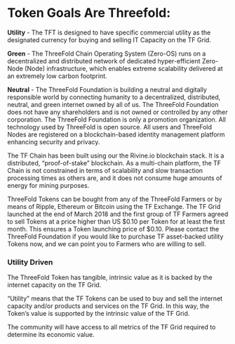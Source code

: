 # Token Goals Are Threefold:

**Utility** - The TFT is designed to have specific commercial utility as the designated currency for buying and selling IT Capacity on the TF Grid. 

**Green** - The ThreeFold Chain Operating System (Zero-OS) runs on a decentralized and distributed network of dedicated hyper-efficient Zero-Node (Node) infrastructure, which enables extreme scalability delivered at an extremely low carbon footprint.

**Neutral** - The ThreeFold Foundation is building a neutral and digitally responsible world by connecting humanity to a decentralized, distributed, neutral, and green internet owned by all of us. The ThreeFold Foundation does not have any shareholders and is not owned or controlled by any other corporation. The ThreeFold Foundation is only a promotion organization. All technology used by ThreeFold is open source. All users and ThreeFold Nodes are registered on a blockchain-based identity management platform enhancing security and privacy.  ​

The TF Chain has been built using our the Rivine.io blockchain stack. It is a distributed, “proof-of-stake” blockchain.  As a multi-chain platform, the TF Chain is not constrained in terms of scalability and slow transaction processing times as others are, and it does not consume huge  amounts of energy for mining purposes.


[](https://github.com/threefoldfoundation/info_tokens/blob/master/docs/img/token_cycle.png?raw=true)

ThreeFold Tokens can be bought from any of the ThreeFold Farmers or by means of Ripple, Ethereum or Bitcoin using the TF Exchange. The TF Grid launched at the end of March 2018 and the first group of TF Farmers agreed to sell Tokens at a price higher than US $0.10 per Token for at least the first month. This ensures a Token launching price of $0.10.  Please contact the ThreeFold Foundation if you would like to purchase TF asset-backed utility Tokens now, and we can point you to Farmers who are willing to sell.






### Utility Driven
The ThreeFold Token has tangible, intrinsic value as it is backed by the internet capacity on the TF Grid. 

“Utility” means that the TF Tokens can be used to buy and sell the internet capacity and/or products and services on the TF Grid. In this way, the Token’s value is supported by the intrinsic value of the TF Grid.

The community will have access to all metrics of the TF Grid required to determine its economic value.
